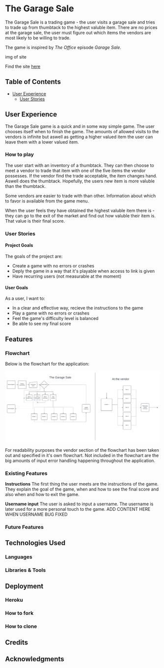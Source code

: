 # The Garage Sale
The Garage Sale is a trading game - the user visits a garage sale and tries to
trade up from thumbtack to the highest valuble item. There are no prices at
the garage sale, the user must figure out which items the vendors are 
most likely to be willing to trade.

The game is inspired by *The Office* episode *Garage Sale*.


img of site


Find the site [here](https://the-garage-sale-60683b5891c9.herokuapp.com/)

## Table of Contents
* [User Experience](#user-experience)
    * [User Stories](#user-stories)

## User Experience
The Garage Sale game is a quick and in some way simple game. The user chooses itself when to finish the game. The amounts of allowed visits to the vendors is infinite but aswell as getting a higher valued item the user can leave them with a lower valued item.

### How to play
The user start with an inventory of a thumbtack. They can then choose to meet a vendor to trade that item with one of the five items the vendor possesses. If the vendor find the trade acceptable, the item changes hand. Aswell does the thumbtack. Hopefully, the users new item is more valuble than the thumbtack.

Some vendors are easier to trade with than other. Information about which to favor is available from the game menu.

When the user feels they have obtained the highest valuble item there is - they can go to the exit of the market and find out how valuble their item is. That value is their final score.
### User Stories

#### Project Goals
The goals of the project are:
* Create a game with no errors or crashes
* Deply the game in a way that it's playable when access to link is given
* Have recurring users (not measurable at the moment)

#### User Goals
As a user, I want to:
* In a clear and effective way, recieve the instructions to the game
* Play a game with no errors or crashes
* Feel the game's difficulty level is balanced
* Be able to see my final score



## Features
### Flowchart
Below is the flowchart for the application:

![Flowchart for the application](assets/images/Flowchart_the_garage_sale_V2.png)

For readability purposes the vendor section of the flowchart has been taken out and specified in it's own flowchart. Not included in the flowchart are the big amounts of input error handling happening throughout the application.
### Existing Features
**Instructions**
The first thing the user meets are the instructions of the game. They explain the goal of the game, when and how to see the final score and also when and how to exit the game.

**Username input**
The user is asked to input a username. The username is later used for a more personal touch to the game. ADD CONTENT HERE WHEN USERNAME BUG FIXED
### Future Features

## Technologies Used
### Languages
### Libraries & Tools

## Deployment
### Heroku
### How to fork
### How to clone

## Credits

## Acknowledgments